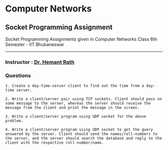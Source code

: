 
# Computer Networks

## Socket Programming Assignment
Socket Programming Assignments given in Computer Networks Class
6th Semester - IIT Bhubaneswar

---
### Instructor : [Dr. Hemant Rath](https://www.ee.iitb.ac.in/course/~hemantr/)

### Questions
	1. Create a day-time-server client to find out the time from a day-time server.
	
	2. Write a client/server pair using TCP sockets. Client should pass on some message to the server, whereas the server should receive the message from the client and print the message in the screen.
	
	3. Write a client/server program using UDP socket for the above problem.
	
	4. Write a client/server program using UDP socket to get the query answered by the server. Client should send the names/roll-numbers to the server, and the server should search the database and reply to the client with the respective roll-number/name.